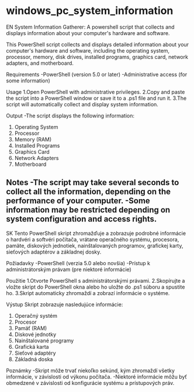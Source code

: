 # windows_pc_system_information

EN
System Information Gatherer: A powershell script that collects and displays information about your computer's hardware and software.

This PowerShell script collects and displays detailed information about your computer's hardware and software, including the operating system, processor, memory, disk drives, installed programs, graphics card, network adapters, and motherboard.

Requirements
  -PowerShell (version 5.0 or later)
  -Administrative access (for some information)
  
Usage
  1.Open PowerShell with administrative privileges.
  2.Copy and paste the script into a PowerShell window or save it to a .ps1 file and run it.
  3.The script will automatically collect and display system information.

Output
  -The script displays the following information:

1. Operating System
2. Processor
3. Memory (RAM)
5. Installed Programs
6. Graphics Card
7. Network Adapters
8. Motherboard

Notes
  -The script may take several seconds to collect all the information, depending on the performance of your computer.
  -Some information may be restricted depending on system configuration and access rights.
----------------------------------------------------------------------------------------------------------------------------------------------------------------
SK
Tento PowerShell skript zhromažďuje a zobrazuje podrobné informácie o hardvéri a softvéri počítača, vrátane operačného systému, procesora, pamäte, diskových jednotiek, nainštalovaných programov, grafickej karty, sieťových adaptérov a základnej dosky.

Požiadavky
  -PowerShell (verzia 5.0 alebo novšia)
  -Prístup k administrátorským právam (pre niektoré informácie)
  
Použitie
  1.Otvorte PowerShell s administrátorskými právami.
  2.Skopírujte a vložte skript do PowerShell okna alebo ho uložte do .ps1 súboru a spustite ho.
  3.Skript automaticky zhromaždí a zobrazí informácie o systéme.
  
Výstup
Skript zobrazuje nasledujúce informácie:

1. Operačný systém
2. Procesor
3. Pamäť (RAM)
4. Diskové jednotky
5. Nainštalované programy
6. Grafická karta
7. Sieťové adaptéry
8. Základná doska

Poznámky
  -Skript môže trvať niekoľko sekúnd, kým zhromaždí všetky informácie, v závislosti od výkonu počítača.
  -Niektoré informácie môžu byť obmedzené v závislosti od konfigurácie systému a prístupových práv.
